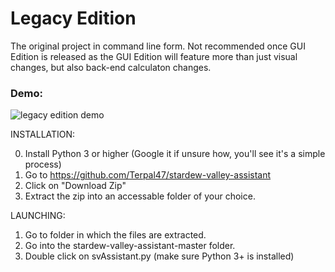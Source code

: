 # Legacy Edition
The original project in command line form. Not recommended once GUI Edition is released as the GUI Edition will feature more than just visual changes, but also back-end calculaton changes.

### Demo:
![legacy edition demo](http://i.imgur.com/b70fafe.gif)

INSTALLATION:

0. Install Python 3 or higher (Google it if unsure how, you'll see it's a simple process)
1. Go to https://github.com/Terpal47/stardew-valley-assistant
2. Click on "Download Zip"
3. Extract the zip into an accessable folder of your choice.

LAUNCHING:

1. Go to folder in which the files are extracted.
2. Go into the stardew-valley-assistant-master folder.
3. Double click on svAssistant.py (make sure Python 3+ is installed)
